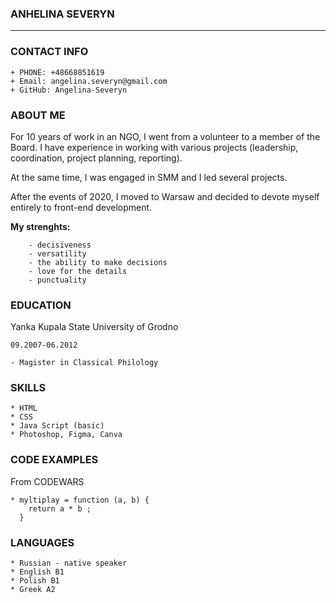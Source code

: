 ### **ANHELINA SEVERYN**
----------
### CONTACT INFO
    + PHONE: +48668851619
    + Email: angelina.severyn@gmail.com
    + GitHub: Angelina-Severyn
    
### ABOUT ME
For 10 years of work in an NGO, I went from a volunteer to a member of the Board. I have experience in working with various projects (leadership, coordination, project planning, reporting).

At the same time, I was engaged in SMM and I led several projects.

After the events of 2020, I moved to Warsaw and decided to devote myself entirely to front-end development.
    
**My strenghts:**
        
        - decisiveness
        - versatility
        - the ability to make decisions
        - love for the details
        - punctuality
        
### EDUCATION

Yanka Kupala State University of Grodno
    
    09.2007-06.2012
    
    - Magister in Classical Philology
    
### SKILLS
    * HTML
    * CSS
    * Java Script (basic)
    * Photoshop, Figma, Canva
    
### CODE EXAMPLES
From CODEWARS

    * myltiplay = function (a, b) {
        return a * b ;
      }
 
 
### LANGUAGES
    * Russian - native speaker
    * English B1
    * Polish B1
    * Greek A2
